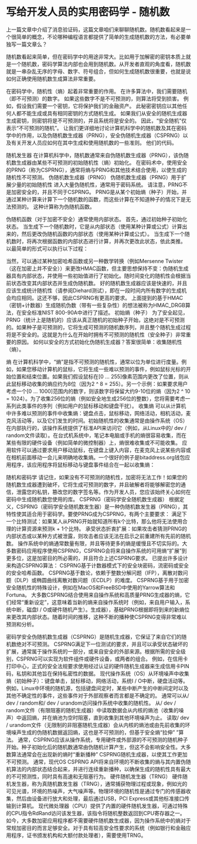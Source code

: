 # 写给开发人员的实用密码学 - 随机数

上一篇文章中介绍了消息验证码，这篇文章咱们来聊聊随机数。随机数看起来是一个很简单的概念，不论哪种编程语言都提供了简单的生成随机数的方法，有必要单独写一篇文章么？

随机数看起来简单，但在密码学中的用途非常大。比如用于加解密的密钥本质上就是一个随机数，密码学算法内部也会用到随机数。从开发者直观的角度看，随机数就是一串杂乱无序的字母、数字、符号组合，但如何生成随机数很重要，也就是说如何正确使用随机数生成算法非常重要。

在密码学中，随机性（熵）起着非常重要的作用。 在许多算法中，我们需要随机（即不可预测）的数字。 如果这些数字不是不可预测的，则算法将受到损害。
例如，假设我们需要一个密钥，它将保护我们的金融资产。 此秘密密钥应以其他任何人都不能生成或具有相同密钥的方式随机生成。 如果我们从安全的随机生成器生成密钥，则密钥将是不可预测的，并且系统将是安全的。 因此，“安全随机”仅表示“不可预测的随机”。
让我们更详细地讨论计算机科学中的随机数及其在密码学中的作用，以及伪随机数生成器（PRNG），安全伪随机生成器（CSPRNG）以及有关开发人员应如何在其中生成和使用随机数的一些准则。 他们的代码。

随机发生器
在计算机科学中，随机数通常来自伪随机数生成器（PRNG），该伪随机数生成器由某些不可预测的初始随机性（熵）初始化。 在密码术中，使用安全的PRNG（称为CSPRNG），通常将熵与PRNG和其他技术结合使用，以使生成的随机性不可预测。
伪随机数生成器（PRNG）
伪随机数生成器（PRNG）用于扩展少量的初始随机性
  进入大量伪随机性，通常用于密码系统。 请注意，PRNG不是加密安全的，并且不同于CSPRNG。
PRNG是从某个初始熵（种子）开始，并通过某种计算来计算下一个随机数的函数，而这些计算在不知道种子的情况下是无法预测的。 这种计算称为伪随机函数。

伪随机函数（对于加密不安全）通常使用内部状态。 首先，通过初始种子初始化状态。 当生成下一个随机数时，它是从内部状态（使用某种计算或公式）计算出来的，然后更改伪随机函数的内部状态（使用某种计算或公式）。 当生成下一个随机数时，将再次根据函数的内部状态进行计算，并再次更改此状态，依此类推。
以最简单的形式可以执行以下过程：

当然，可以通过某种加密哈希函数或另一种数学转换（例如Mersenne Twister（这在加密上并不安全））来更改HMAC函数，但主要思想保持不变：伪随机生成器具有内部状态，并使用一些初始值进行了初始化。随时间变化的随机性会根据当前状态改变其内部状态并生成伪随机数。
好的随机数生成器应该是快速的，并且应该生成统计随机性（请参阅Diehard测试），即在一段时间内所有数字的生成机会均应相同。这还不够，因此CSPRNG有更高的要求。
上面提到的基于HMAC（密钥+计数器）生成随机伪数（带有一些复杂性）的想法被称为HMAC_DRGB算法，在安全标准NIST 800-90A中进行了描述。
初始熵（种子）
为了安全起见，PRNG（统计上是随机的）应该从真正随机的初始种子开始，这绝对是不可预测的。如果种子是可预测的，它将生成可预测的随机数序列，并且整个随机生成过程将是不安全的。这就是为什么在开始时拥有不可预测的随机性（安全种子）非常重要的原因。
如何以安全的方式初始化伪随机生成器？答案很简单：收集随机性（熵）。

熵
在计算机科学中，“熵”是指不可预测的随机性，通常以位为单位进行度量。例如，如果您移动计算机的鼠标，它将生成一些难以预测的事件，例如鼠标光标的开始位置和结束位置。如果我们假设鼠标在[0 ... 255]像素范围内更改了位置，则从此鼠标移动收集的熵应约为8位（因为2 ^ 8 = 255）。另一个示例：如果要求用户考虑一个[0 ... 1000]范围内的数字，则该数字将保留大约9-10位的熵（因为2 ^ 10 = 1024）。为了收集256位的熵（例如安全地生成256位的整数），您将需要考虑一系列此类事件的序列（例如用户的鼠标移动和键盘干扰）。
收集熵
可以从计算机中许多难以预测的事件中收集熵：键盘点击，鼠标移动，网络活动，相机活动，麦克风活动等，以及它们发生的时间。初始随机性的收集通常是由操作系统（OS）在内部执行的，该操作系统提供了标准API来访问它（例如，从Linux中的/ dev / random文件读取）。在台式机系统中，笔记本电脑或手机的熵很容易收集，而在某些有限的硬件设备（例如简单的微控制器）上，熵很难收集或不可能收集。
应用软件可以通过要求用户移动鼠标，在键盘上键入内容，在麦克风上说某些内容或在相机前面移动一会儿来明确地收集熵。一个很好的例子是bitaddress.org钱包应用程序，该应用程序将鼠标移动与键盘事件结合在一起以收集熵：

随机和密码学
请记住，如果没有不可预测的随机性，加密将无法工作！如果您的随机数生成器遭到破坏，它将生成可预测的数字，并且破解者将能够解密您的通信，泄露您的私钥，篡改您的数字签名等。作为开发人员，您应该始终关心如何在密码中生成随机数您使用的库。
CSPRNG（密码学安全随机数生成器）
根据定义，CSPRNG（密码学安全随机数发生器）是一种伪随机数发生器（PRNG），其特性使其适合用于密码学。要使PRNG成为CSPRNG，有两个主要要求：
满足下一个比特测试：如果某人从PRNG开始就知道所有k个比特，那么他将无法使用合理的计算资源来预测k + 1个比特。
承受状态折衷扩展：如果攻击者猜测PRNG的内部状态或以某种方式被泄露，则攻击者应该无法在启示之前重建所有先前的随机数。
操作系统中的熵通常数量有限，并且等待更多的熵是缓慢且不切实际的。大多数密码应用程序使用CSPRNG，CSPRNG会将来自操作系统的可用熵“扩展”到更多位，这是加密目的所必需的，并且符合上述CSPRNG要求。
已提出许多设计来构造CSPRNG算法：
CSPRNG基于计数器模式下的安全块密码，流密码或安全的安全哈希函数。
CSPRNG基于数论，依赖于整数分解问题（IFP），离散对数问题（DLP）或椭圆曲线离散对数问题（ECDLP）的难度。
CSPRNG基于用于加密安全随机性的特殊设计，例如在MacOS和FreeBSD中使用的Yarrow算法和Fortuna。
大多数CSPRNG结合使用来自操作系统和高质量PRNG生成器的熵，它们经常“重新设定”，这意味着当新的熵来自操作系统时（例如，来自用户输入，系统中断，磁盘I / O或硬件随机产生）。生成器），基础PRNG根据即将到来的新熵位来更改其内部状态。随着时间的推移，这种不断的播种使CSPRNG变得非常难以预测和分析。

密码学安全伪随机数生成器（CSPRNG）是随机生成器，它保证了来自它们的随机数绝对不可预测。 CSPRNG满足下一位测试的要求，并且可以承受状态破坏的扩展，通常属于操作系统的一部分，或来自安全的外部来源。根据所需的安全级别，CSPRNG可以实现为软件组件或硬件设备，或两者的组合。
例如，在信用卡打印中心，正式的安全法规要求使用经过认证的硬件随机生成器来生成信用卡PIN码，私钥和其他旨在保持私密性的数据。
现代操作系统（OS）从环境噪声中收集熵（初始种子）：键盘单击，鼠标移动，网络活动，系统I / O中断，硬盘活动等。例如，Linux中环境的随机源，包括键盘间定时，某些中断产生的中断间定时以及其他不确定性的事件，这些事件对于外部观察者而言都是不确定的。
通常可以从/ dev / random和/ dev / urandom访问操作系统中收集的随机性。
从/ dev / random文件（有限阻塞的随机生成器）中读取数据会从内核的熵池（收集的噪声）中返回熵，并在熵池为空时阻塞，直到收集到其他环境噪声为止。
读取/ dev / urandom文件（无限制的非阻塞随机生成器）会从内核的熵池或由先前收集的环境噪声生成的伪随机数据返回熵，这也是不可预测的，但基于安全熵“拉伸” ”算法。
通常，CSPRNG应该从操作系统，专用硬件或外部源的不可预测的随机种子开始。种子初始化后的随机数通常由伪随机计算产生，但这不会影响安全性。大多数算法通常会在出现新的熵时“重新播种” CSPRNG随机生成器，以使其工作更加不可预测。
通常，现代OS CSPRNG API将来自环境的不断收集的熵与其内置伪随机算法的内部状态结合起来，并进行连续重新播种，以确保生成的随机性具有最大的不可预测性，同时具有高速和无阻塞行为。
硬件随机发生器（TRNG）
硬件随机发生器，称为真随机数发生器（TRNG），通常捕获物理过程或现象，例如光的可见光谱，环境的热噪声，大气噪声等。物理环境的随机性是通过专门的传感器收集，然后由设备进行放大和处理，最后通过USB，PCI Express或其他标准接口传输到计算机。
现代微处理器（CPU）提供了内置的硬件随机发生器，可通过特殊的CPU指令RdRand访问该发生器，该指令将随机整数返回到CPU寄存器之一。
如今，大多数加密应用程序都不需要硬件随机数生成器，因为操作系统中的熵对于常规加密目的而言足够安全。对于具有较高安全性要求的系统（例如银行和金融应用程序，证书颁发机构和大额付款处理者），需要使用TRNG。